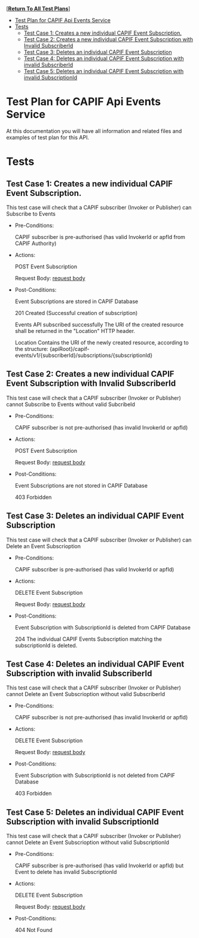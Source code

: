 [**[Return To All Test Plans]**]

- [Test Plan for CAPIF Api Events Service](#test-plan-for-capif-api-events-service)
- [Tests](#tests)
  - [Test Case 1: Creates a new individual CAPIF Event Subscription.](#test-case-1-creates-a-new-individual-capif-event-subscription)
  - [Test Case 2: Creates a new individual CAPIF Event Subscription with Invalid SubscriberId](#test-case-2-creates-a-new-individual-capif-event-subscription-with-invalid-subscriberid)
  - [Test Case 3: Deletes an individual CAPIF Event Subscription](#test-case-3-deletes-an-individual-capif-event-subscription)
  - [Test Case 4: Deletes an individual CAPIF Event Subscription with invalid SubscriberId](#test-case-4-deletes-an-individual-capif-event-subscription-with-invalid-subscriberid)
  - [Test Case 5: Deletes an individual CAPIF Event Subscription with invalid SubscriptionId](#test-case-5-deletes-an-individual-capif-event-subscription-with-invalid-subscriptionid)
 


# Test Plan for CAPIF Api Events Service
At this documentation you will have all information and related files and examples of test plan for this API.

# Tests

## Test Case 1: Creates a new individual CAPIF Event Subscription.
  
  This test case will check that a CAPIF subscriber (Invoker or Publisher) can Subscribe to Events 

* Pre-Conditions: 
  
  CAPIF subscriber is pre-authorised (has valid InvokerId or apfId from CAPIF Authority) 

* Actions:

  POST Event Subscription
    
  Request Body: [request body](tc1_post_body_example.json)

* Post-Conditions:
  
  Event Subscriptions are stored in CAPIF Database

  201 Created (Successful creation of subscription) 

  Events API subscribed successfully The URI of the created resource shall be returned in the "Location" HTTP header. 

  Location Contains the URI of the newly created resource, according to the structure: {apiRoot}/capif-events/v1/{subscriberId}/subscriptions/{subscriptionId}

## Test Case 2: Creates a new individual CAPIF Event Subscription with Invalid SubscriberId
  
  This test case will check that a CAPIF subscriber (Invoker or Publisher) cannot Subscribe to Events without valid SubcribeId

* Pre-Conditions: 
  
  CAPIF subscriber is not pre-authorised (has invalid InvokerId or apfId) 

* Actions:

  POST Event Subscription
    
  Request Body: [request body](tc1_post_body_example.json)

* Post-Conditions:
  
  Event Subscriptions are not stored in CAPIF Database

  403 Forbidden
  
## Test Case 3: Deletes an individual CAPIF Event Subscription
  
  This test case will check that a CAPIF subscriber (Invoker or Publisher) can Delete an Event Subscrioption

* Pre-Conditions: 
  
  CAPIF subscriber is pre-authorised (has valid InvokerId or apfId)  

* Actions:

  DELETE Event Subscription
    
  Request Body: [request body](tc1_post_body_example.json)

* Post-Conditions:
  
  Event Subscription with SubscriptionId is deleted from CAPIF Database

  204 The individual CAPIF Events Subscription matching the subscriptionId is deleted.

## Test Case 4: Deletes an individual CAPIF Event Subscription with invalid SubscriberId
  
  This test case will check that a CAPIF subscriber (Invoker or Publisher) cannot Delete an Event Subscrioption without valid SubscriberId

* Pre-Conditions: 
  
  CAPIF subscriber is not pre-authorised (has invalid InvokerId or apfId) 

* Actions:

  DELETE Event Subscription
    
  Request Body: [request body](tc1_post_body_example.json)

* Post-Conditions:
  
  Event Subscription with SubscriptionId is not deleted from CAPIF Database

  403 Forbidden

## Test Case 5: Deletes an individual CAPIF Event Subscription with invalid SubscriptionId
  
  This test case will check that a CAPIF subscriber (Invoker or Publisher) cannot Delete an Event Subscrioption without valid SubscriptionId

* Pre-Conditions: 
  
  CAPIF subscriber is pre-authorised (has valid InvokerId or apfId) but Event to delete has invalid SubscriptionId
  
* Actions:

  DELETE Event Subscription
    
  Request Body: [request body](event_subscription.json)

* Post-Conditions:
  
  404 Not Found



[Return To All Test Plans]: ../README.md
